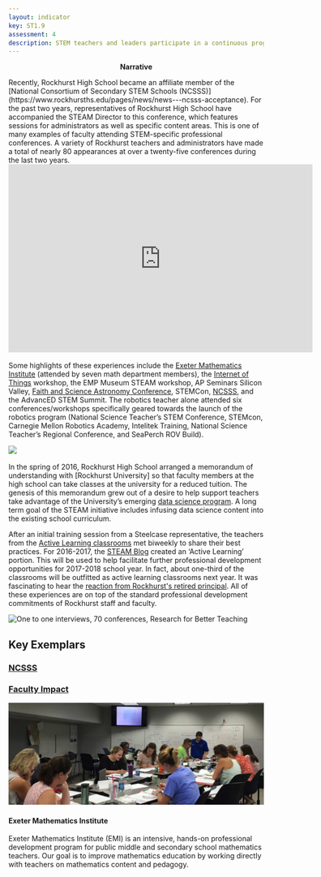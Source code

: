 ```yaml
---
layout: indicator
key: ST1.9
assessment: 4
description: STEM teachers and leaders participate in a continuous program of STEM-specific professional learning.
---
```

<p align="center">
<b>Narrative</b>
</p>
Recently, Rockhurst High School became an affiliate member of the [National Consortium of Secondary STEM Schools (NCSSS)](https://www.rockhursths.edu/pages/news/news---ncsss-acceptance). For the past two years, representatives of Rockhurst High School have accompanied the STEAM Director to this conference, which features sessions for administrators as well as specific content areas. This is one of many examples of faculty attending STEM-specific professional conferences. A variety of Rockhurst teachers and administrators have made a total of nearly 80 appearances at over a twenty-five conferences during the last two years.

<iframe width="600" height="371" seamless frameborder="0" scrolling="no" src="https://docs.google.com/spreadsheets/d/1Op6lmBHQFjOMUmYXOVAdXZicPiCzptz0uyGm1PFhmh0/pubchart?oid=1951257408&amp;format=interactive"></iframe>

Some highlights of these experiences include the [Exeter Mathematics Institute](http://steam.rockhursths.edu/2016/08/10/EMI-2016.html) (attended by seven math department members), the [Internet of Things](http://steam.rockhursths.edu/2016/07/31/SensED-Internet-of-Things-Curriculum.html) workshop, the EMP Museum STEAM workshop, AP Seminars Silicon Valley, [Faith and Science Astronomy Conference](http://steam.rockhursths.edu/2017/02/12/Religion-and-Science-Is-there-a-gap-to-bridge.html), STEMCon, [NCSSS](http://steam.rockhursths.edu/2016/02/03/Research-Statistics.html), and the AdvancED STEM Summit. The robotics teacher alone attended six conferences/workshops specifically geared towards the launch of the robotics program (National Science Teacher’s STEM Conference, STEMcon, Carnegie Mellon Robotics Academy, Intelitek Training, National Science Teacher’s Regional Conference, and SeaPerch ROV Build).

<div class="flex-wrapper">
  <img src="{{ site.baseurl }}/img/indicators/st1.6b.jpg">
</div>  

In the spring of 2016, Rockhurst High School arranged a memorandum of understanding with [Rockhurst University] so that faculty members at the high school can take classes at the university for a reduced tuition. The genesis of this memorandum grew out of a desire to help support teachers take advantage of the University’s emerging [data science program](http://ww2.rockhurst.edu/news/03-16-2016/another-top-ranking-helzberg-management-mba). A long term goal of the STEAM initiative includes infusing data science content into the existing school curriculum. 

After an initial training session from a Steelcase representative, the teachers from the [Active Learning classrooms](http://steam.rockhursths.edu/active-learning/) met biweekly to share their best practices. For 2016-2017, the [STEAM Blog](http://steam.rockhursths.edu/) created an ‘Active Learning’ portion. This will be used to help facilitate further professional development opportunities for 2017-2018 school year. In fact, about one-third of the classrooms will be outfitted as active learning classrooms next year. It was fascinating to hear the [reaction from Rockhurst's retired principal](http://steam.rockhursths.edu/2015/10/06/A-Visit-to-Whats-Next.html). All of these experiences are on top of the standard professional development commitments of Rockhurst staff and faculty.


<div class="flex-wrapper">
  <img src="{{ site.baseurl }}/img/indicators/st1.9a.jpg" alt="One to one interviews, 70 conferences, Research for Better Teaching">
</div>


## Key Exemplars
### [NCSSS](https://www.rockhursths.edu/pages/news/news---ncsss-acceptance)
### [Faculty Impact](https://docs.google.com/spreadsheets/d/1Op6lmBHQFjOMUmYXOVAdXZicPiCzptz0uyGm1PFhmh0/pubchart?oid=1178377008&format=interactive)
<div class="media well">
  <div class="media-left">
    <a href="http://steam.rockhursths.edu/2016/08/10/EMI-2016.html">
      <img class="media-object" src="/img/indicators/st1.6b.jpg">
    </a>
  </div>
  <div class="media-body">
    <h4 class="media-heading">Exeter Mathematics Institute</h4>
    <p>Exeter Mathematics Institute (EMI) is an intensive, hands-on professional development program for public middle and secondary school mathematics teachers. Our goal is to improve mathematics education by working directly with teachers on mathematics content and pedagogy.</p>
  </div>
</div>
